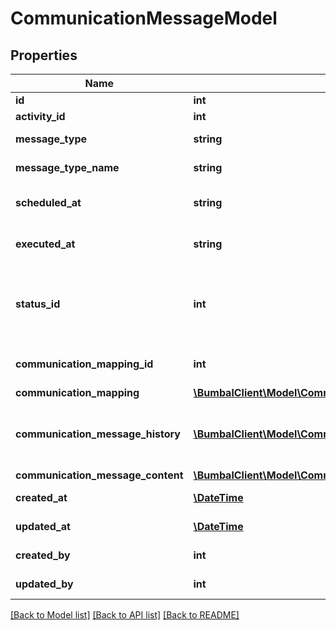 # CommunicationMessageModel

## Properties
Name | Type | Description | Notes
------------ | ------------- | ------------- | -------------
**id** | **int** | Identifier | [optional] 
**activity_id** | **int** | Activity ID | [optional] 
**message_type** | **string** | Type of message | [optional] 
**message_type_name** | **string** | Message type name | [optional] 
**scheduled_at** | **string** | When the message is scheduled | [optional] 
**executed_at** | **string** | When the message is executed | [optional] 
**status_id** | **int** | The status of the message (0 &#x3D; new, 10 &#x3D; scheduled, 20 &#x3D; processing, 30 &#x3D; executed) | [optional] 
**communication_mapping_id** | **int** | The mapping used for this message | [optional] 
**communication_mapping** | [**\BumbalClient\Model\CommunicationTemplateModel**](CommunicationTemplateModel.md) |  | [optional] 
**communication_message_history** | [**\BumbalClient\Model\CommunicationMessageHistoryModel[]**](CommunicationMessageHistoryModel.md) | All the history events for a message (sorted chronologically) | [optional] 
**communication_message_content** | [**\BumbalClient\Model\CommunicationMessageContentModel**](CommunicationMessageContentModel.md) |  | [optional] 
**created_at** | [**\DateTime**](\DateTime.md) | created_at date time | [optional] 
**updated_at** | [**\DateTime**](\DateTime.md) | updated_at date time | [optional] 
**created_by** | **int** | created_by user id | [optional] 
**updated_by** | **int** | updated_by user id | [optional] 

[[Back to Model list]](../README.md#documentation-for-models) [[Back to API list]](../README.md#documentation-for-api-endpoints) [[Back to README]](../README.md)


